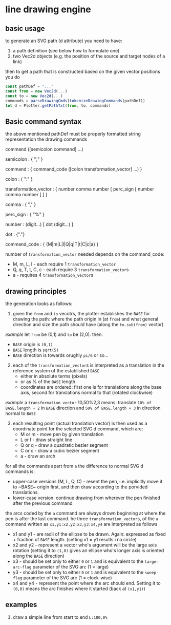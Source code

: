 # line drawing engine

## basic usage

to generate an SVG path (d attribute) you need to have:
1. a path definition (see below how to formulate one)
2. two Vec2d objects (e.g. the position of the source and target nodes of a link)

then to get a path that is constructed based on the given vector positions you do

```javascript
const pathDef = "..."
const from = new Vec2d(...)
const to = new Vec2d(...)
commands = parseDrawingCmds(tokenizeDrawingCommands(pathDef))
let d = Plotter.getPathTxt(from, to, commands)
```

## Basic command syntax

the above mentioned pathDef must be properly formatted string representation the drawing commands

command ([semicolon command] ...)

semicolon : { ";" }

command : {
  command_code ([colon transformation_vector] ...)
}

colon : { ":" }

transformation_vector : {
  number comma number [ perc_sign [ number comma number ] ]
}

comma : { "," }

perc_sign : { "%" }

number : (digit...) [ dot (digit...) ]

dot : {"."}

command_code : {
  {M|m|L|l|Q|q|T|t|C|c|a}
}

number of `transformation_vector` needed depends on the command_code:
* M, m, L, l - each require 1 `transformation_vector`
* Q, q, T, t, C, c - each require 3 `transformation_vector`s
* a - requires 4 `transformation_vector`s

## drawing principles

the generation looks as follows:

1. given the `from` and `to` vecotrs, the plotter establishes the `BASE` for drawing the path: where the path origin in (at `from`) and what general direction and size the path should have (along the `to.sub(from)` vector)

_example_
let `from` be (0,1) and `to` be (2,0). then:
- `BASE` origin is `(0,1)`
- `BASE` length is `sqrt(5)`
- `BASE` direction is towards orughly `pi/6` or so...

2. each of the `transformation_vector`s is interpreted as a translation in the reference system of the established `BASE`
   - either in absolute terms (pixels)
   - or as % of the `BASE` length
   - coordinates are ordered: first one is for translations along the base axis, second for translations normal to that (rotated clockwise)

_example_
a `transformation_vector` 10,50%2,3 means: translate `10% of BASE.length + 2` in `BASE` direction and `50% of BASE.length + 3` in direction normal to `BASE`

3. each resulting point (actual translation vector) is then used as a coordinate point for the selected SVG d command, which are:
   - M or m - move pen by given translation
   - L or l - draw straight line
   - Q or q - draw a quadratic bezier segment
   - C or c - draw a cubic bezier segment
   - a - draw an arch

 for all the commands apart from `a` the difference to normal SVG d commands is:
 * upper-case versions (M, L, Q, C) - resent the pen, i.e. implicitly move it to ~BASE~ origin first, and then draw according to the porvided translations.
 * lower-case version: continue drawing from wherever the pen finished after the previous command

 the arcs coded by the `a` command are always drown beginning at where the pen is after the last command. he three `transformation_vector`s, of the `a` command written as
 `x1,y1:x2,y2:x3,y3:x4,y4`
 are interpreted as follows
 * x1 and y1  - are radii of the ellipse to be drawn. Again: expressed as fixed + fraction of `BASE` length. (setting x1 = y1 results i na circle)
 * x2 and y2 - represent a vector who's argument will be the large axis rotation (setting it to `(1,0)` gives an ellipse who's longer axis is oriented along the `BASE` direction)
 * x3 - should be set only to either `0` or `1` and is equivalent to the `large-arc-flag` parameter of the SVG arc (1 = large)
 * y3 - should be set only to either `0` or `1` and is equivalent to the `sweep-flag` parameter of the SVG arc (1 = clock-wise)
 * x4 and y4 - represent the point where the arc should end. Setting it to `(0,0)` means the arc finishes where it started (back at `(x1,y1)`)

## examples

1. draw a simple line from start to end
`L:100,0%`

